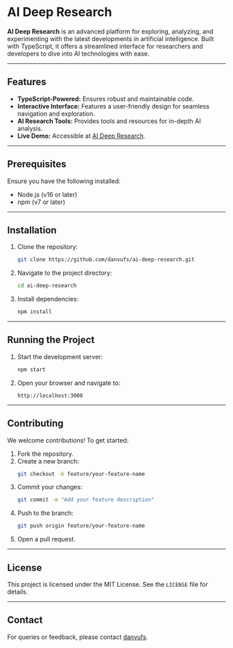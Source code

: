 

# AI Deep Research

**AI Deep Research** is an advanced platform for exploring, analyzing, and experimenting with the latest developments in artificial intelligence. Built with TypeScript, it offers a streamlined interface for researchers and developers to dive into AI technologies with ease.

---

## Features

- **TypeScript-Powered:** Ensures robust and maintainable code.
- **Interactive Interface:** Features a user-friendly design for seamless navigation and exploration.
- **AI Research Tools:** Provides tools and resources for in-depth AI analysis.
- **Live Demo:** Accessible at [AI Deep Research](https://ai-deep-research-pink.vercel.app).

---

## Prerequisites

Ensure you have the following installed:
- Node.js (v16 or later)
- npm (v7 or later)

---

## Installation

1. Clone the repository:
   ```bash
   git clone https://github.com/danvufs/ai-deep-research.git
   ```
2. Navigate to the project directory:
   ```bash
   cd ai-deep-research
   ```
3. Install dependencies:
   ```bash
   npm install
   ```

---

## Running the Project

1. Start the development server:
   ```bash
   npm start
   ```
2. Open your browser and navigate to:
   ```
   http://localhost:3000
   ```

---

## Contributing

We welcome contributions! To get started:
1. Fork the repository.
2. Create a new branch:
   ```bash
   git checkout -b feature/your-feature-name
   ```
3. Commit your changes:
   ```bash
   git commit -m "Add your feature description"
   ```
4. Push to the branch:
   ```bash
   git push origin feature/your-feature-name
   ```
5. Open a pull request.

---

## License

This project is licensed under the MIT License. See the `LICENSE` file for details.

---

## Contact

For queries or feedback, please contact [danvufs](https://github.com/danvufs).


